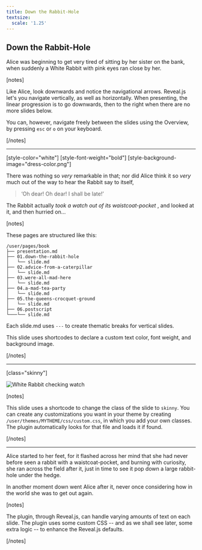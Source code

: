 ```yaml
---
title: Down the Rabbit-Hole
textsize:
  scale: '1.25'
---
```


## Down the Rabbit-Hole

Alice was beginning to get very tired of sitting by her sister on the bank, when suddenly a White Rabbit with pink eyes ran close by her.

[notes]

Like Alice, look downwards and notice the navigational arrows. Reveal.js let's you navigate vertically, as well as horizontally. When presenting, the linear progression is to go downwards, then to the right when there are no more slides below.

You can, however, navigate freely between the slides using the Overview, by pressing `esc` or `o` on your keyboard.

[/notes]

---

[style-color="white"]
[style-font-weight="bold"]
[style-background-image="dress-color.png"]

There was nothing so *very* remarkable in that; nor did Alice think it so *very* much out of the way to hear the Rabbit say to itself, 

> ‘Oh dear! Oh dear! I shall be late!’ 

The Rabbit actually *took a watch out of its waistcoat-pocket* , and looked at it, and then hurried on...

[notes]

These pages are structured like this:

```
/user/pages/book
├── presentation.md
├── 01.down-the-rabbit-hole
│   └── slide.md
├── 02.advice-from-a-caterpillar
│   └── slide.md
├── 03.were-all-mad-here
│   └── slide.md
├── 04.a-mad-tea-party
│   └── slide.md
├── 05.the-queens-crocquet-ground
│   └── slide.md
├── 06.postscript
└───└── slide.md
```

Each slide.md uses `---` to create thematic breaks for vertical slides.

This slide uses shortcodes to declare a custom text color, font weight, and background image.

[/notes]

---

[class="skinny"]

![White Rabbit checking watch](https://vignette1.wikia.nocookie.net/disney/images/c/c9/Tumblr_mvvwp4QVau1qhcrb0o1_1280.jpg/revision/latest/scale-to-width-down/1280?cb=20131108181614 "White Rabbit checking watch")

[notes]

This slide uses a shortcode to change the class of the slide to `skinny`. You can create any customizations you want in your theme by creating `/user/themes/MYTHEME/css/custom.css`, in which you add your own classes. The plugin automatically looks for that file and loads it if found.

[/notes]

---

Alice started to her feet, for it flashed across her mind that she had never before seen a rabbit with a waistcoat-pocket, and burning with curiosity, she ran across the field after it, just in time to see it pop down a large rabbit-hole under the hedge.

In another moment down went Alice after it, never once considering how in the world she was to get out again.

[notes]

The plugin, through Reveal.js, can handle varying amounts of text on each slide. The plugin uses some custom CSS -- and as we shall see later, some extra logic -- to enhance the Reveal.js defaults.

[/notes]